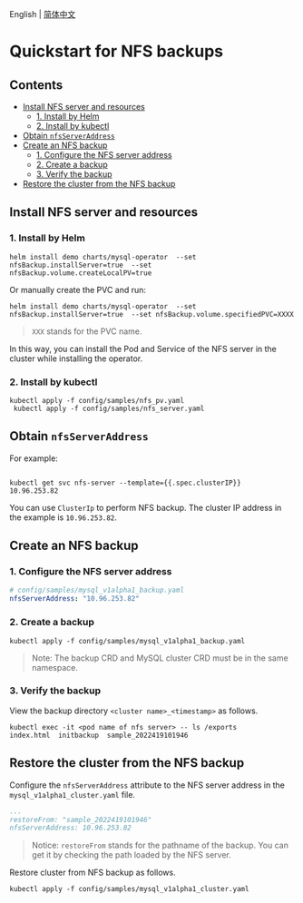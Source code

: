 English | [简体中文](../zh-cn/deploy_backup_restore_nfs.md)

# Quickstart for NFS backups

## Contents

* [Install NFS server and resources](#install-nfs-server-and-resources)
    * [1. Install by Helm](#1-install-by-helm)
    * [2. Install by kubectl](#2-install-by-kubectl)
* [Obtain `nfsServerAddress`](#obtain-nfsserveraddress)
* [Create an NFS backup](#create-an-nfs-backup)
    * [1. Configure the NFS server address](#1-configure-the-nfs-server-address)
    * [2. Create a backup](#2-create-a-backup)
    * [3. Verify the backup](#3-verify-the-backup)
* [Restore the cluster from the NFS backup](#restore-the-cluster-from-the-nfs-backup)

## Install NFS server and resources

### 1. Install by Helm
```shell
helm install demo charts/mysql-operator  --set nfsBackup.installServer=true  --set nfsBackup.volume.createLocalPV=true
```
Or manually create the PVC and run:
```shell
helm install demo charts/mysql-operator  --set nfsBackup.installServer=true  --set nfsBackup.volume.specifiedPVC=XXXX
```
> `XXX` stands for the PVC name.

In this way, you can install the Pod and Service of the NFS server in the cluster while installing the operator.

### 2. Install by kubectl
```shell
kubectl apply -f config/samples/nfs_pv.yaml 
 kubectl apply -f config/samples/nfs_server.yaml 
```

## Obtain `nfsServerAddress`
For example:
```shell

kubectl get svc nfs-server --template={{.spec.clusterIP}}
10.96.253.82
```
You can use `ClusterIp` to perform NFS backup. The cluster IP address in the example is `10.96.253.82`.

## Create an NFS backup
### 1. Configure the NFS server address

```yaml
# config/samples/mysql_v1alpha1_backup.yaml
nfsServerAddress: "10.96.253.82"
```

### 2. Create a backup
```shell
kubectl apply -f config/samples/mysql_v1alpha1_backup.yaml
```
> Note: The backup CRD and MySQL cluster CRD must be in the same namespace.

### 3. Verify the backup
View the backup directory `<cluster name>_<timestamp>` as follows.

```
kubectl exec -it <pod name of nfs server> -- ls /exports
index.html  initbackup  sample_2022419101946
```

 ## Restore the cluster from the NFS backup

Configure the `nfsServerAddress` attribute to the NFS server address in the `mysql_v1alpha1_cluster.yaml` file.

 ```yaml
 ...
 restoreFrom: "sample_2022419101946"
 nfsServerAddress: 10.96.253.82
 ```
 
 > Notice: `restoreFrom` stands for the pathname of the backup. You can get it by checking the path loaded by the NFS server.

Restore cluster from NFS backup as follows.

 ```
kubectl apply -f config/samples/mysql_v1alpha1_cluster.yaml
 ```